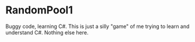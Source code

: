 # RandomPool1
Buggy code, learning C#.
This is just a silly "game" of me trying to learn and understand C#. Nothing else here.
